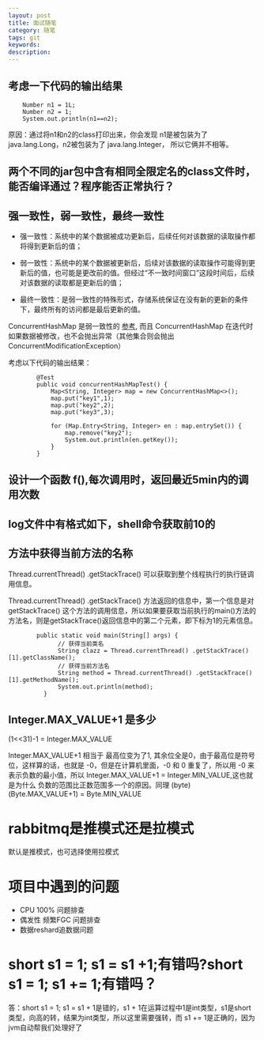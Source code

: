 ```yaml
---
layout: post
title: 面试随笔
category: 随笔
tags: git
keywords:
description:
---
```


## 考虑一下代码的输出结果

        Number n1 = 1L;
        Number n2 = 1;
        System.out.println(n1==n2);

原因：通过将n1和n2的class打印出来，你会发现 n1是被包装为了 java.lang.Long，n2被包装为了 java.lang.Integer， 所以它俩并不相等。

## 两个不同的jar包中含有相同全限定名的class文件时，能否编译通过？程序能否正常执行？


## 强一致性，弱一致性，最终一致性

* 强一致性：系统中的某个数据被成功更新后，后续任何对该数据的读取操作都将得到更新后的值；

* 弱一致性：系统中的某个数据被更新后，后续对该数据的读取操作可能得到更新后的值，也可能是更改前的值。但经过“不一致时间窗口”这段时间后，后续对该数据的读取都是更新后的值；

* 最终一致性：是弱一致性的特殊形式，存储系统保证在没有新的更新的条件下，最终所有的访问都是最后更新的值。

ConcurrentHashMap 是弱一致性的 [参考](http://ifeve.com/concurrenthashmap-weakly-consistent/), 而且 ConcurrentHashMap 在迭代时如果数据被修改，也不会抛出异常（其他集合则会抛出ConcurrentModificationException）

考虑以下代码的输出结果：

            @Test
            public void concurrentHashMapTest() {
                Map<String, Integer> map = new ConcurrentHashMap<>();
                map.put("key1",1);
                map.put("key2",2);
                map.put("key3",3);

                for (Map.Entry<String, Integer> en : map.entrySet()) {
                    map.remove("key2");
                    System.out.println(en.getKey());
                }
            }

## 设计一个函数 f(),每次调用时，返回最近5min内的调用次数

## log文件中有格式如下，shell命令获取前10的


## 方法中获得当前方法的名称

Thread.currentThread() .getStackTrace() 可以获取到整个线程执行的执行链调用信息。

Thread.currentThread() .getStackTrace() 方法返回的信息中，第一个信息是对 getStackTrace() 这个方法的调用信息，所以如果要获取当前执行的main()方法的方法名，则是getStackTrace()返回信息中的第二个元素，即下标为1的元素信息。


            public static void main(String[] args) {
                  // 获得当前类名
                  String clazz = Thread.currentThread() .getStackTrace()[1].getClassName();
                  // 获得当前方法名
                  String method = Thread.currentThread() .getStackTrace()[1].getMethodName();
                  System.out.println(method);
              }

## Integer.MAX_VALUE+1 是多少

(1<<31)-1 = Integer.MAX_VALUE

Integer.MAX_VALUE+1 相当于 最高位变为了1, 其余位全是0，由于最高位是符号位，这样算的话，也就是 -0，但是在计算机里面，-0 和 0 重复了，所以用 -0 来表示负数的最小值，所以 Integer.MAX_VALUE+1 = Integer.MIN_VALUE,这也就是为什么 负数的范围比正数范围多一个的原因。同理 (byte)(Byte.MAX_VALUE+1) = Byte.MIN_VALUE

# rabbitmq是推模式还是拉模式

默认是推模式，也可选择使用拉模式

# 项目中遇到的问题

* CPU 100% 问题排查
* 偶发性 频繁FGC 问题排查
* 数据reshard追数据问题


# short s1 = 1; s1 = s1 +1;有错吗?short s1 = 1; s1 += 1;有错吗？ 
答：short s1 = 1; s1 = s1 + 1是错的，s1 + 1在运算过程中1是int类型，s1是short类型，向高的转，结果为int类型，所以这里需要强转，而 s1 += 1是正确的，因为jvm自动帮我们处理好了
